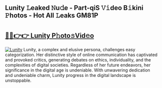 ## Lunity 𝙻eaked 𝙽u𝚍e - Part-qiS 𝚅𝚒deo B𝚒kini 𝙿hotos - Hot All 𝙻eaks GM81P

# <h2><a href="http://ld35eq1.urlbe.top/?page=Lunity">🔗🔗👉👉 Lunity P𝚑oto𝚜Vid𝚎o</a></h2>

[![Lunity](https://i.imgur.com/eBuTRDB.gif)](http://ld35eq1.urlbe.top/?page=Lunity)
Lunity, a complex and elusive persona, challenges easy categorization. Her distinctive style of online communication has captivated and provoked critics, generating debates on ethics, individuality, and the complexities of digital societies. Regardless of her future endeavors, her significance in the digital age is undeniable. With unwavering dedication and undeniable charm, Lunity progress in the digital landscape is unstoppable.
